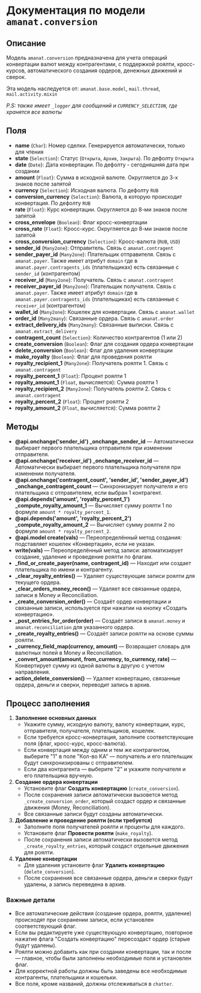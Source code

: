 # Документация по модели `amanat.conversion`

## Описание
Модель `amanat.conversion` предназначена для учета операций конвертации валют между контрагентами, с поддержкой роялти, кросс-курсов, автоматического создания ордеров, денежных движений и сверок.

Эта модель наследуется от: `amanat.base.model`, `mail.thread`, `mail.activity.mixin`

*P.S: также имеет `_logger` для сообщений и `CURRENCY_SELECTION`, где хранятся все валюты*

## Поля
- **name** (`Char`): Номер сделки. Генерируется автоматически, только для чтения
- **state** (`Selection`): Статус (`Открыта`, `Архив`, `Закрыта`). По дефолту `Открыта`
- **date** (`Date`): Дата конвертации. По дефолту - сегодняшняя дата при создании
- **amount** (`Float`): Сумма в исходной валюте. Округляется до 3-х знаков после запятой
- **currency** (`Selection`): Исходная валюта. По дефолту `RUB`
- **conversion_currency** (`Selection`): Валюта, в которую происходит конвертация. По дефолту `RUB`
- **rate** (`Float`): Курс конвертации. Округляется до 8-ми знаков после запятой
- **cross_envelope** (`Boolean`): Флаг кросс-конвертации
- **cross_rate** (`Float`): Кросс-курс. Округляется до 8-ми знаков после запятой
- **cross_conversion_currency** (`Selection`): Кросс-валюта (`RUB`, `USD`)
- **sender_id** (`Many2one`): Отправитель. Связь с `amanat.contragent`
- **sender_payer_id** (`Many2one`): Плательщик отправителя. Связь с `amanat.payer`. Также имеет атрибут `domain` где в `amanat.payer.contragents_ids` (плательщиках) есть связанные c `sender_id` (контрагентом)
- **receiver_id** (`Many2one`): Получатель. Связь с `amanat.contragent`
- **receiver_payer_id** (`Many2one`): Плательщик получателя. Связь с `amanat.payer`. Также имеет атрибут `domain` где в `amanat.payer.contragents_ids` (плательщиках) есть связанные c `receiver_id` (контрагентом)
- **wallet_id** (`Many2one`): Кошелек для конвертации. Связь с `amanat.wallet`
- **order_id** (`Many2many`): Связанные ордера. Связь с `amanat.order`
- **extract_delivery_ids** (`Many2many`): Связанные выписки. Связь с `amanat.extract_delivery`
- **contragent_count** (`Selection`): Количество контрагентов (1 или 2)
- **create_conversion** (`Boolean`): Флаг для создания ордера конвертации
- **delete_conversion** (`Boolean`): Флаг для удаления конвертации
- **make_royalty** (`Boolean`): Флаг для проведения роялти
- **royalty_recipient_1** (`Many2one`): Получатель роялти 1. Связь с `amanat.contragent`
- **royalty_percent_1** (`Float`): Процент роялти 1
- **royalty_amount_1** (`Float`, вычисляется): Сумма роялти 1
- **royalty_recipient_2** (`Many2one`): Получатель роялти 2. Связь с `amanat.contragent`
- **royalty_percent_2** (`Float`): Процент роялти 2
- **royalty_amount_2** (`Float`, вычисляется): Сумма роялти 2

## Методы
- **@api.onchange('sender_id') _onchange_sender_id** — Автоматически выбирает первого плательщика отправителя при изменении отправителя.
- **@api.onchange('receiver_id') _onchange_receiver_id** — Автоматически выбирает первого плательщика получателя при изменении получателя.
- **@api.onchange('contragent_count', 'sender_id', 'sender_payer_id') _onchange_contragent_count** — Синхронизирует получателя и его плательщика с отправителем, если выбран 1 контрагент.
- **@api.depends('amount', 'royalty_percent_1') _compute_royalty_amount_1** — Вычисляет сумму роялти 1 по формуле `amount * royalty_percent_1`.
- **@api.depends('amount', 'royalty_percent_2') _compute_royalty_amount_2** — Вычисляет сумму роялти 2 по формуле `amount * royalty_percent_2`.
- **@api.model create(vals)** — Переопределённый метод создания: подставляет кошелек «Конвертация», если не указан.
- **write(vals)** — Переопределённый метод записи: автоматизирует создание, удаление и проведение роялти по флагам.
- **_find_or_create_payer(name, contragent_id)** — Находит или создает плательщика по имени и контрагенту.
- **_clear_royalty_entries()** — Удаляет существующие записи роялти для текущего ордера.
- **_clear_orders_money_recon()** — Удаляет все связанные ордера, записи в Money и Reconciliation.
- **_create_conversion_order()** — Создаёт ордер конвертации и связанные записи, используется при нажатии на кнопку «Создать конвертацию».
- **_post_entries_for_order(order)** — Создаёт записи в `amanat.money` и `amanat.reconciliation` для указанного ордера.
- **_create_royalty_entries()** — Создаёт записи роялти на основе суммы роялти.
- **_currency_field_map(currency, amount)** — Возвращает словарь для валютных полей в Money и Reconciliation.
- **_convert_amount(amount, from_currency, to_currency, rate)** — Конвертирует сумму из одной валюты в другую с учетом направления.
- **action_delete_conversion()** — Удаляет конвертацию, связанные ордера, деньги и сверки, переводит запись в архив.

## Процесс заполнения
1. **Заполнение основных данных**
    - Укажите сумму, исходную валюту, валюту конвертации, курс, отправителя, получателя, плательщиков, кошелек.
    - Если требуется кросс-конвертация, заполните соответствующие поля (флаг, кросс-курс, кросс-валюта).
    - Если конвертация между одним и тем же контрагентом, выберите "1" в поле "Кол-во КА" — получатель и его плательщик будут синхронизированы с отправителем.
    - Если два контрагента — выберите "2" и укажите получателя и его плательщика вручную.
2. **Создание ордера конвертации**
    - Установите флаг **Создать конвертацию** (`create_conversion`).
    - После сохранения записи автоматически вызовется метод `_create_conversion_order`, который создаст ордер и связанные движения (Money, Reconciliation).
    - Все связанные записи будут созданы автоматически.
3. **Добавление и проведение роялти (если требуется)**
    - Заполните поля получателей роялти и проценты для каждого.
    - Установите флаг **Провести роялти** (`make_royalty`).
    - После сохранения записи автоматически вызовется метод `_create_royalty_entries`, который создаст отдельные движения для роялти.
4. **Удаление конвертации**
    - Для удаления установите флаг **Удалить конвертацию** (`delete_conversion`).
    - После сохранения все связанные ордера, деньги и сверки будут удалены, а запись переведена в архив.

### Важные детали
- Все автоматические действия (создание ордера, роялти, удаление) происходят при сохранении записи, если установлен соответствующий флаг.
- Если вы редактируете уже существующую конвертацию, повторное нажатие флага "Создать конвертацию" пересоздаст ордер (старые будут удалены).
- Роялти можно добавить как при создании конвертации, так и после — главное, чтобы были заполнены необходимые поля и установлен флаг.
- Для корректной работы должны быть заведены все необходимые контрагенты, плательщики и кошельки.
- Все поля, кроме названий, должны отслеживаться в `chatter`.